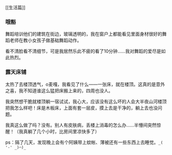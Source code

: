 [[生活篇]]

### 哦豁
舞蹈培训他们的建筑在街边，玻璃透明的，我在窗户上都能看见里面身材很好的舞蹈老师在教小女孩子做基础舞蹈动作。

看不清脸看不清细节，可是我居然乐此不疲的看了10分钟……我对舞蹈的爱尽是如此热烈。

### 露天床铺
太热了去楼顶透气，o麦嘎，我看见了什么——一张床，就在楼顶。这真的是意外之喜，我不知道谁这么猛把床搬上来的，四周也没人。

我突然想干脆就楼顶躺一宿试试，我心大，应该没有这么坏的人会大半夜山河楼顶把我怎么样吧！床是木板床，上面有套一层皮，摸上去是干净的，躺上去也没问题。

我真这么做了吗？没有。别人有皮肤病，丢楼上消毒的怎么办……半懵间突然惊醒！（我真躺了几个小时，比房间里凉快多了）

ps：隔了几天，发现晚上会有个阿姨带上蚊帐、薄被还有一些东西上去睡觉。`_( '-' _)⌒)_`
